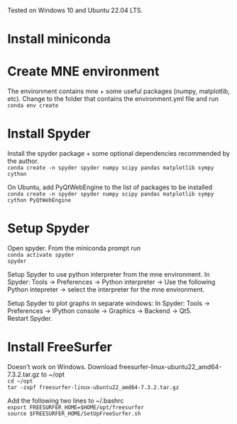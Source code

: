 Tested on Windows 10 and Ubuntu 22.04 LTS.

# Install miniconda

# Create MNE environment
The environment contains mne + some useful packages (numpy, matplotlib, etc). Change to the folder that contains the environment.yml file and run  
`conda env create`

# Install Spyder
Install the spyder package + some optional dependencies recommended by the author.  
`conda create -n spyder spyder numpy scipy pandas matplotlib sympy cython`  
  
On Ubuntu, add PyQtWebEngine to the list of packages to be installed  
`conda create -n spyder spyder numpy scipy pandas matplotlib sympy cython PyQtWebEngine`

# Setup Spyder
Open spyder. From the miniconda prompt run  
`conda activate spyder`  
`spyder`  
  
Setup Spyder to use python interpreter from the mne environment. In Spyder: Tools -> Preferences -> Python interpreter -> Use the following Python intepreter -> select the interpreter for the mne environment.  
  
Setup Spyder to plot graphs in separate windows: In Spyder: Tools -> Preferences -> IPython console -> Graphics -> Backend -> Qt5.  
Restart Spyder.  

# Install FreeSurfer
Doesn't work on Windows. Download freesurfer-linux-ubuntu22_amd64-7.3.2.tar.gz to ~/opt  
`cd ~/opt`  
`tar -zxpf freesurfer-linux-ubuntu22_amd64-7.3.2.tar.gz`  

Add the following two lines to ~/.bashrc  
`export FREESURFER_HOME=$HOME/opt/freesurfer`  
`source $FREESURFER_HOME/SetUpFreeSurfer.sh`
